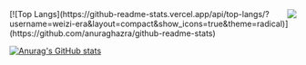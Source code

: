 <img align="right" src="https://github-readme-stats.vercel.app/api?username=weizi-era&show_icons=true&icon_color=CE1D2D&text_color=718096&bg_color=ffffff&hide_title=true" />
[![Top Langs](https://github-readme-stats.vercel.app/api/top-langs/?username=weizi-era&layout=compact&show_icons=true&theme=radical)](https://github.com/anuraghazra/github-readme-stats)

[![Anurag's GitHub stats](https://github-readme-stats.vercel.app/api?username=weizi-era&show_icons=true&theme=radical)](https://github.com/anuraghazra/github-readme-stats)
